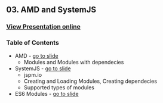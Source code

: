 ## 03. AMD and SystemJS
### [View Presentation online](https://rawgit.com/TelerikAcademy/JavaScript-Applications/master/03.%20AMD%20and%20SystemJS/slides/index.html)
### Table of Contents
*	AMD - [go to slide](https://rawgit.com/TelerikAcademy/JavaScript-Applications/master/03.%20AMD%20and%20SystemJS/slides/index.html#/amd)
	*	Modules and Modules with dependecies
*	SystemJS - [go to slide](https://rawgit.com/TelerikAcademy/JavaScript-Applications/master/03.%20AMD%20and%20SystemJS/slides/index.html#/systemjs)
	*	jspm.io
	*	Creating and Loading Modules, Creating dependecies
	*	Supported types of modules 
*	ES6 Modules - [go to slide](https://rawgit.com/TelerikAcademy/JavaScript-Applications/master/03.%20AMD%20and%20SystemJS/slides/index.html#/e6-modules)